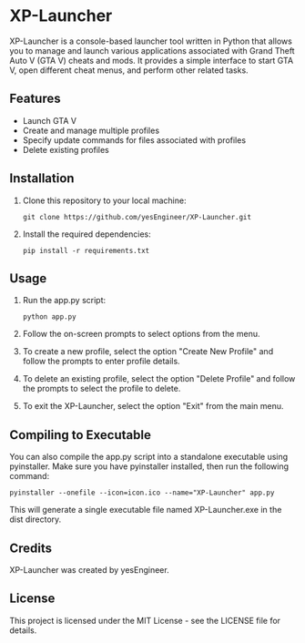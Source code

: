 # XP-Launcher

XP-Launcher is a console-based launcher tool written in Python that allows you to manage and launch various applications associated with Grand Theft Auto V (GTA V) cheats and mods. It provides a simple interface to start GTA V, open different cheat menus, and perform other related tasks.

## Features

- Launch GTA V
- Create and manage multiple profiles
- Specify update commands for files associated with profiles
- Delete existing profiles

## Installation

1. Clone this repository to your local machine:

   `git clone https://github.com/yesEngineer/XP-Launcher.git`

2. Install the required dependencies:

   `pip install -r requirements.txt`

## Usage

1. Run the app.py script:

   `python app.py`

2. Follow the on-screen prompts to select options from the menu.

3. To create a new profile, select the option "Create New Profile" and follow the prompts to enter profile details.

4. To delete an existing profile, select the option "Delete Profile" and follow the prompts to select the profile to delete.

5. To exit the XP-Launcher, select the option "Exit" from the main menu.

## Compiling to Executable

You can also compile the app.py script into a standalone executable using pyinstaller. Make sure you have pyinstaller installed, then run the following command:

   `pyinstaller --onefile --icon=icon.ico --name="XP-Launcher" app.py`

This will generate a single executable file named XP-Launcher.exe in the dist directory.

## Credits

XP-Launcher was created by yesEngineer.

## License

This project is licensed under the MIT License - see the LICENSE file for details.

